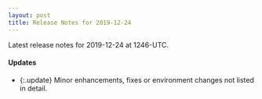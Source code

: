 ```yaml
---
layout: post
title: Release Notes for 2019-12-24
---
```


Latest release notes for 2019-12-24 at 1246-UTC.

<div class='updates' markdown='1'>

#### Updates

- {:.update} Minor enhancements, fixes or environment changes not listed in detail.

</div>


